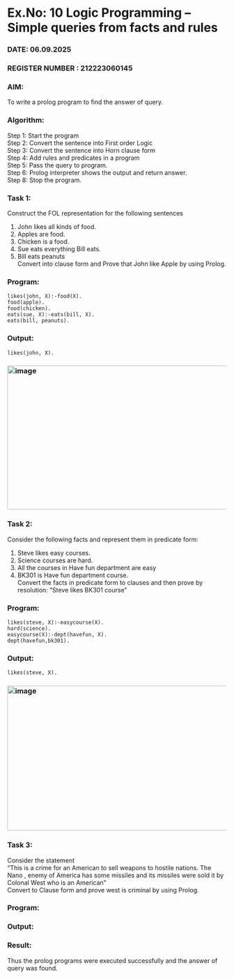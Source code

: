# Ex.No: 10  Logic Programming –  Simple queries from facts and rules
### DATE: 06.09.2025                                                                           
### REGISTER NUMBER : 212223060145
### AIM: 
To write a prolog program to find the answer of query. 
###  Algorithm:
 Step 1: Start the program <br> 
 Step 2: Convert the sentence into First order Logic  <br> 
 Step 3:  Convert the sentence into Horn clause form  <br> 
 Step 4: Add rules and predicates in a program   <br> 
 Step 5:  Pass the query to program. <br> 
 Step 6: Prolog interpreter shows the output and return answer. <br> 
 Step 8:  Stop the program.
 
### Task 1:
Construct the FOL representation for the following sentences <br> 
1.	John likes all kinds of food.  <br> 
2.	Apples are food.  <br> 
3.	Chicken is a food.  <br> 
4.	Sue eats everything Bill eats. <br> 
5.	 Bill eats peanuts  <br> 
   Convert into clause form and Prove that John like Apple by using Prolog. <br>

### Program:
```
likes(john, X):-food(X).
food(apple).
food(chicken).
eats(sue, X):-eats(bill, X).
eats(bill, peanuts).
```
### Output:
```
likes(john, X).
```
### <img width="1028" height="330" alt="image" src="https://github.com/user-attachments/assets/0e1f3f62-7017-4565-80d0-7b88b3b43ce7" />

### Task 2:
Consider the following facts and represent them in predicate form: <br>              
1.	Steve likes easy courses. <br> 
2.	Science courses are hard. <br> 
3. All the courses in Have fun department are easy <br> 
4. BK301 is Have fun department course.<br> 
Convert the facts in predicate form to clauses and then prove by resolution: “Steve likes BK301 course”<br> 

### Program:
```
likes(steve, X):-easycourse(X).
hard(science).
easycourse(X):-dept(havefun, X).
dept(havefun,bk301).
```

### Output:
```
likes(steve, X).
```
### <img width="1024" height="332" alt="image" src="https://github.com/user-attachments/assets/e6d372c0-27f5-4f7a-921f-96e923879b50" />

### Task 3:
Consider the statement <br> 
“This is a crime for an American to sell weapons to hostile nations. The Nano , enemy of America has some missiles and its missiles were sold it by Colonal West who is an American” <br> 
Convert to Clause form and prove west is criminal by using Prolog.<br> 
### Program:


### Output:

### Result:
Thus the prolog programs were executed successfully and the answer of query was found.
